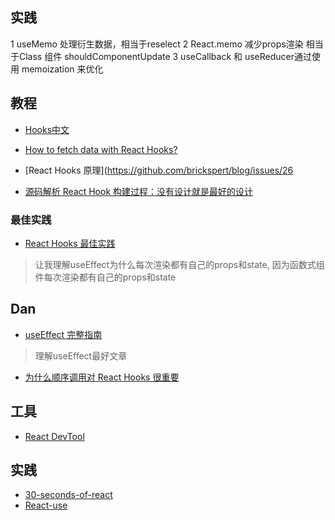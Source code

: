 
## 实践
1 useMemo 处理衍生数据，相当于reselect
2 React.memo 减少props渲染  相当于Class 组件 shouldComponentUpdate
3 useCallback 和 useReducer通过使用 memoization 来优化


## 教程
- [Hooks中文](https://react.docschina.org/docs/hooks-intro.html)
- [How to fetch data with React Hooks?](https://www.robinwieruch.de/react-hooks-fetch-data)

- [React Hooks 原理](https://github.com/brickspert/blog/issues/26
- [源码解析 React Hook 构建过程：没有设计就是最好的设计](https://www.infoq.cn/article/fiwngsiolacmt-hphlyc)

### 最佳实践
- [React Hooks 最佳实践](https://juejin.im/post/5ec7372cf265da76de5cd0c9)
> 让我理解useEffect为什么每次渲染都有自己的props和state, 因为函数式组件每次渲染都有自己的props和state


## Dan
- [useEffect 完整指南](https://overreacted.io/zh-hans/a-complete-guide-to-useeffect/)
> 理解useEffect最好文章

- [为什么顺序调用对 React Hooks 很重要](https://overreacted.io/zh-hans/why-do-hooks-rely-on-call-order/)


## 工具
- [React DevTool](https://react-devtools-tutorial.now.sh/)

## 实践
- [30-seconds-of-react](https://github.com/30-seconds/30-seconds-of-react#datalist)
 - [React-use](https://streamich.github.io/react-use/?path=/story/*)

